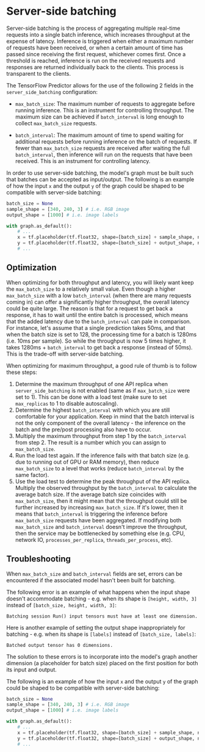 # Server-side batching

Server-side batching is the process of aggregating multiple real-time requests into a single batch inference, which increases throughput at the expense of latency. Inference is triggered when either a maximum number of requests have been received, or when a certain amount of time has passed since receiving the first request, whichever comes first. Once a threshold is reached, inference is run on the received requests and responses are returned individually back to the clients. This process is transparent to the clients.

The TensorFlow Predictor allows for the use of the following 2 fields in the `server_side_batching` configuration:

* `max_batch_size`: The maximum number of requests to aggregate before running inference. This is an instrument for controlling throughput. The maximum size can be achieved if `batch_interval` is long enough to collect `max_batch_size` requests.

* `batch_interval`: The maximum amount of time to spend waiting for additional requests before running inference on the batch of requests. If fewer than `max_batch_size` requests are received after waiting the full `batch_interval`, then inference will run on the requests that have been received. This is an instrument for controlling latency.

In order to use server-side batching, the model's graph must be built such that batches can be accepted as input/output. The following is an example of how the input `x` and the output `y` of the graph could be shaped to be compatible with server-side batching:

```python
batch_size = None
sample_shape = [340, 240, 3] # i.e. RGB image
output_shape = [1000] # i.e. image labels

with graph.as_default():
    # ...
    x = tf.placeholder(tf.float32, shape=[batch_size] + sample_shape, name="input")
    y = tf.placeholder(tf.float32, shape=[batch_size] + output_shape, name="output")
    # ...
```

## Optimization

When optimizing for both throughput and latency, you will likely want keep the `max_batch_size` to a relatively small value. Even though a higher `max_batch_size` with a low `batch_interval` (when there are many requests coming in) can offer a significantly higher throughput, the overall latency could be quite large. The reason is that for a request to get back a response, it has to wait until the entire batch is processed, which means that the added latency due to the `batch_interval` can pale in comparison. For instance, let's assume that a single prediction takes 50ms, and that when the batch size is set to 128, the processing time for a batch is 1280ms (i.e. 10ms per sample). So while the throughput is now 5 times higher, it takes 1280ms + `batch_interval` to get back a response (instead of 50ms). This is the trade-off with server-side batching.

When optimizing for maximum throughput, a good rule of thumb is to follow these steps:

1. Determine the maximum throughput of one API replica when `server_side_batching` is not enabled (same as if `max_batch_size` were set to 1). This can be done with a load test (make sure to set `max_replicas` to 1 to disable autoscaling).
1. Determine the highest `batch_interval` with which you are still comfortable for your application. Keep in mind that the batch interval is not the only component of the overall latency - the inference on the batch and the pre/post processing also have to occur.
1. Multiply the maximum throughput from step 1 by the `batch_interval` from step 2. The result is a number which you can assign to `max_batch_size`.
1. Run the load test again. If the inference fails with that batch size (e.g. due to running out of GPU or RAM memory), then reduce `max_batch_size` to a level that works (reduce `batch_interval` by the same factor).
1. Use the load test to determine the peak throughput of the API replica. Multiply the observed throughput by the `batch_interval` to calculate the average batch size. If the average batch size coincides with `max_batch_size`, then it might mean that the throughput could still be further increased by increasing `max_batch_size`. If it's lower, then it means that `batch_interval` is triggering the inference before `max_batch_size` requests have been aggregated. If modifying both `max_batch_size` and `batch_interval` doesn't improve the throughput, then the service may be bottlenecked by something else (e.g. CPU, network IO, `processes_per_replica`, `threads_per_process`, etc).

## Troubleshooting

When `max_batch_size` and `batch_interval` fields are set, errors can be encountered if the associated model hasn't been built for batching.

The following error is an example of what happens when the input shape doesn't accommodate batching - e.g. when its shape is `[height, width, 3]` instead of `[batch_size, height, width, 3]`:

```text
Batching session Run() input tensors must have at least one dimension.
```

Here is another example of setting the output shape inappropriately for batching - e.g. when its shape is `[labels]` instead of `[batch_size, labels]`:

```text
Batched output tensor has 0 dimensions.
```

The solution to these errors is to incorporate into the model's graph another dimension (a placeholder for batch size) placed on the first position for both its input and output.

The following is an example of how the input `x` and the output `y` of the graph could be shaped to be compatible with server-side batching:

```python
batch_size = None
sample_shape = [340, 240, 3] # i.e. RGB image
output_shape = [1000] # i.e. image labels

with graph.as_default():
    # ...
    x = tf.placeholder(tf.float32, shape=[batch_size] + sample_shape, name="input")
    y = tf.placeholder(tf.float32, shape=[batch_size] + output_shape, name="output")
    # ...
```
